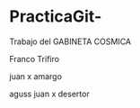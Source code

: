 # PracticaGit-
Trabajo del GABINETA COSMICA

Franco Trifiro













juan x amargo

aguss juan x desertor